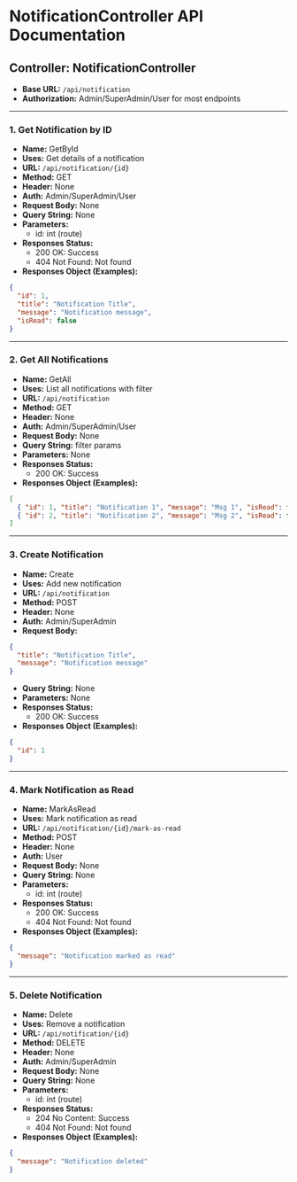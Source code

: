 # NotificationController API Documentation

## Controller: NotificationController

- **Base URL:** `/api/notification`
- **Authorization:** Admin/SuperAdmin/User for most endpoints

---

### 1. Get Notification by ID
- **Name:** GetById
- **Uses:** Get details of a notification
- **URL:** `/api/notification/{id}`
- **Method:** GET
- **Header:** None
- **Auth:** Admin/SuperAdmin/User
- **Request Body:** None
- **Query String:** None
- **Parameters:**
  - id: int (route)
- **Responses Status:**
  - 200 OK: Success
  - 404 Not Found: Not found
- **Responses Object (Examples):**
```json
{
  "id": 1,
  "title": "Notification Title",
  "message": "Notification message",
  "isRead": false
}
```

---

### 2. Get All Notifications
- **Name:** GetAll
- **Uses:** List all notifications with filter
- **URL:** `/api/notification`
- **Method:** GET
- **Header:** None
- **Auth:** Admin/SuperAdmin/User
- **Request Body:** None
- **Query String:** filter params
- **Parameters:** None
- **Responses Status:**
  - 200 OK: Success
- **Responses Object (Examples):**
```json
[
  { "id": 1, "title": "Notification 1", "message": "Msg 1", "isRead": false },
  { "id": 2, "title": "Notification 2", "message": "Msg 2", "isRead": true }
]
```

---

### 3. Create Notification
- **Name:** Create
- **Uses:** Add new notification
- **URL:** `/api/notification`
- **Method:** POST
- **Header:** None
- **Auth:** Admin/SuperAdmin
- **Request Body:**
```json
{
  "title": "Notification Title",
  "message": "Notification message"
}
```
- **Query String:** None
- **Parameters:** None
- **Responses Status:**
  - 200 OK: Success
- **Responses Object (Examples):**
```json
{
  "id": 1
}
```

---

### 4. Mark Notification as Read
- **Name:** MarkAsRead
- **Uses:** Mark notification as read
- **URL:** `/api/notification/{id}/mark-as-read`
- **Method:** POST
- **Header:** None
- **Auth:** User
- **Request Body:** None
- **Query String:** None
- **Parameters:**
  - id: int (route)
- **Responses Status:**
  - 200 OK: Success
  - 404 Not Found: Not found
- **Responses Object (Examples):**
```json
{
  "message": "Notification marked as read"
}
```

---

### 5. Delete Notification
- **Name:** Delete
- **Uses:** Remove a notification
- **URL:** `/api/notification/{id}`
- **Method:** DELETE
- **Header:** None
- **Auth:** Admin/SuperAdmin
- **Request Body:** None
- **Query String:** None
- **Parameters:**
  - id: int (route)
- **Responses Status:**
  - 204 No Content: Success
  - 404 Not Found: Not found
- **Responses Object (Examples):**
```json
{
  "message": "Notification deleted"
}
```
